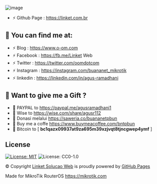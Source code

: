 ![image](https://user-images.githubusercontent.com/42666125/202864286-43913603-5fae-4532-a329-36f26c547c5a.png)
- ⚡ Github Page : https://linket.com.br

## :link: <b>You can find me at:</b>
- ⚡ Blog : https://www.o-om.com
- ⚡ Facebook : https://fb.me/Linket Web
- ⚡ Twitter : https://twitter.com/oomdotcom
- ⚡ Instagram : https://instagram.com/buananet_mikrotik
- ⚡ linkedin : https://linkedin.com/in/agus-ramadhani

## :gift_heart: <b>Want to give me a Gift ?</b><br>
- :link: PAYPAL to https://paypal.me/agusramadhani1
- :link: Wise to https://wise.com/share/agusr112
- :link: Donasi melalui https://saweria.co/buananetpbun
- :link: Buy me a coffe https://www.buymeacoffee.com/bntpbun
- :link: Bitcoin to [ <b>bc1qazx09937at9za695m39xzjvqt8tjncgwep4ymf</b> ]

## <b>License</b><br>
[![License: MIT](https://img.shields.io/badge/License-MIT-yellow.svg)](https://opensource.org/licenses/MIT)
![License: CC0-1.0](https://img.shields.io/badge/License-CC0_1.0-lightgrey.svg)

© Copyright <a href="https://linket.com.br/">Linket Solucao Web</a> is proudly powered by <a href="https://pages.github.com/">GitHub Pages</a> <br>

Made for MikroTik RouterOS https://mikrotik.com
